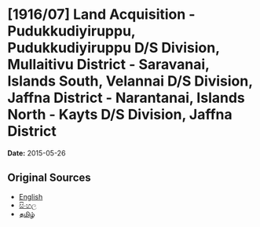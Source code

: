 # [1916/07] Land Acquisition - Pudukkudiyiruppu, Pudukkudiyiruppu D/S Division, Mullaitivu District - Saravanai, Islands South, Velannai D/S Division, Jaffna District - Narantanai, Islands North - Kayts D/S Division, Jaffna District

**Date:** 2015-05-26

## Original Sources

- [English](https://documents.gov.lk/view/extra-gazettes/2015/5/1916-07_E.pdf)
- [සිංහල](https://documents.gov.lk/view/extra-gazettes/2015/5/1916-07_S.pdf)
- [தமிழ்](https://documents.gov.lk/view/extra-gazettes/2015/5/1916-07_T.pdf)
